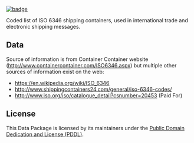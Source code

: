 <a href="https://datahub.io/core/ISO-Container-Codes"><img src="https://badgen.net/badge/icon/View%20on%20datahub.io/orange?icon=https://datahub.io/datahub-cube-badge-icon.svg&label&scale=1.25)" alt="badge" /></a>

Coded list of ISO 6346 shipping containers, used in international trade and electronic shipping messages.

## Data

Source of information is from Container Container website (http://www.containercontainer.com/ISO6346.aspx) but multiple other sources of information exist on the web:
* https://en.wikipedia.org/wiki/ISO_6346
* http://www.shippingcontainers24.com/general/iso-6346-codes/
* http://www.iso.org/iso/catalogue_detail?csnumber=20453 (Paid For)

## License

This Data Package is licensed by its maintainers under the [Public Domain Dedication and License (PDDL)](http://opendatacommons.org/licenses/pddl/1.0/).